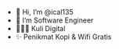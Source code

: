 - 👋 Hi, I’m @ical135
- 👀 I’m Software Engineer
- 👨🏻‍💻 Kuli Digital
- ✨ Penikmat Kopi & Wifi Gratis
<!--- - 💞️ I’m looking to collaborate on ...
- 📫 How to reach me ... --->

<!---
ical135/ical135 is a ✨ special ✨ repository because its `README.md` (this file) appears on your GitHub profile.
You can click the Preview link to take a look at your changes.
--->
